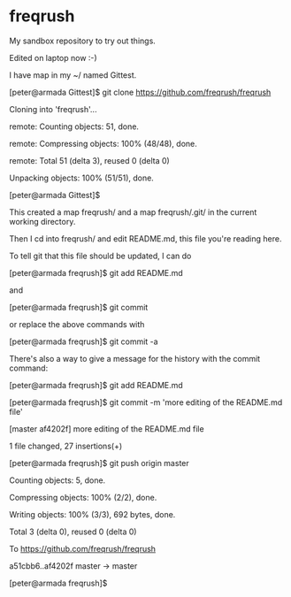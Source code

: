 freqrush
========

My sandbox repository to try out things.

Edited on laptop now :-)

I have map in my ~/ named Gittest.

[peter@armada Gittest]$ git clone https://github.com/freqrush/freqrush

Cloning into 'freqrush'...

remote: Counting objects: 51, done.

remote: Compressing objects: 100% (48/48), done.

remote: Total 51 (delta 3), reused 0 (delta 0)

Unpacking objects: 100% (51/51), done.

[peter@armada Gittest]$ 


This created a map freqrush/ and a map freqrush/.git/
in the current working directory.

Then I cd into freqrush/ and edit README.md, this file you're reading 
here.

To tell git that this file should be updated, I can do

[peter@armada freqrush]$ git add README.md

and

[peter@armada freqrush]$ git commit

or replace the above commands with 

[peter@armada freqrush]$ git commit -a

There's also a way to give a message for the history with the commit 
command:
 
[peter@armada freqrush]$ git add README.md 

[peter@armada freqrush]$ git commit -m 'more editing of the 
README.md 
file'

[master af4202f] more editing of the README.md file

 1 file changed, 27 insertions(+)

[peter@armada freqrush]$ git push origin master

Counting objects: 5, done.

Compressing objects: 100% (2/2), done.

Writing objects: 100% (3/3), 692 bytes, done.

Total 3 (delta 0), reused 0 (delta 0)

To https://github.com/freqrush/freqrush

   a51cbb6..af4202f  master -> master

[peter@armada freqrush]$ 

